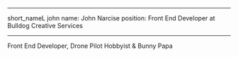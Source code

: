 ___
short_nameL john
name: John Narcise
position: Front End Developer at Bulldog Creative Services
___
Front End Developer, Drone Pilot Hobbyist & Bunny Papa